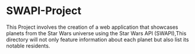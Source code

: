 # SWAPI-Project
This Project involves the creation of a web application that showcases planets from the Star Wars universe using the Star Wars API (SWAPI),This directory will not only feature information about each planet but also list its notable residents.
